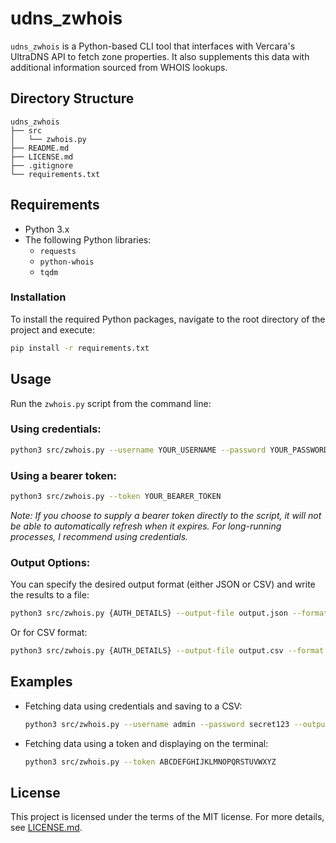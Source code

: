 # udns_zwhois

`udns_zwhois` is a Python-based CLI tool that interfaces with Vercara's UltraDNS API to fetch zone properties. It also supplements this data with additional information sourced from WHOIS lookups.

## Directory Structure

```
udns_zwhois
├── src
│   └── zwhois.py
├── README.md
├── LICENSE.md
├── .gitignore
└── requirements.txt
```

## Requirements

- Python 3.x
- The following Python libraries:
  - `requests`
  - `python-whois`
  - `tqdm`

### Installation

To install the required Python packages, navigate to the root directory of the project and execute:

```bash
pip install -r requirements.txt
```

## Usage

Run the `zwhois.py` script from the command line:

### Using credentials:

```bash
python3 src/zwhois.py --username YOUR_USERNAME --password YOUR_PASSWORD
```

### Using a bearer token:

```bash
python3 src/zwhois.py --token YOUR_BEARER_TOKEN
```

_Note: If you choose to supply a bearer token directly to the script, it will not be able to automatically refresh when it expires. For long-running processes, I recommend using credentials._

### Output Options:

You can specify the desired output format (either JSON or CSV) and write the results to a file:

```bash
python3 src/zwhois.py {AUTH_DETAILS} --output-file output.json --format json
```

Or for CSV format:

```bash
python3 src/zwhois.py {AUTH_DETAILS} --output-file output.csv --format csv
```

## Examples

- Fetching data using credentials and saving to a CSV:

  ```bash
  python3 src/zwhois.py --username admin --password secret123 --output-file data.csv --format csv
  ```

- Fetching data using a token and displaying on the terminal:

  ```bash
  python3 src/zwhois.py --token ABCDEFGHIJKLMNOPQRSTUVWXYZ
  ```

## License

This project is licensed under the terms of the MIT license. For more details, see [LICENSE.md](./LICENSE.md).
